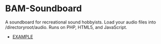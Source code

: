 BAM-Soundboard
==============

A soundboard for recreational sound hobbyists.  Load your audio files into /directoryroot/audio.  Runs on PHP, HTML5, and JavaScript.


* [EXAMPLE](http://brandonam.com/html_five/soundboard.php)
